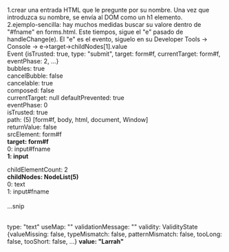 1.crear una entrada HTML que le pregunte por su nombre. Una vez que introduzca su nombre, se envía al DOM como un h1 elemento.<BR>
2.ejemplo-sencilla: hay muchos medidas buscar su valore dentro de "#fname" en forms.html. Este tiempos, sigue el "e" pasado de handleChange(e). El "e" es el evento, siguelo en su Developer Tools -> Console -> e->target->childNodes[1].value<br>
  Event {isTrusted: true, type: "submit", target: form#f, currentTarget: form#f, eventPhase: 2, …}<br>
bubbles: true<br>
cancelBubble: false<br>
cancelable: true<br>
composed: false<br>
currentTarget: null
defaultPrevented: true<br>
eventPhase: 0<br>
isTrusted: true<br>
path: (5) [form#f, body, html, document, Window]<br>
returnValue: false<br>
srcElement: form#f<br>
  <strong>target: form#f</strong><br>
0: input#fname<br>
  <strong>1: input</strong><br>

childElementCount: 2
  <br><strong>childNodes: NodeList(5)</strong><br>
0: text<br>
 1: input#fname<br>
<br>
  ...snip

<br>
type: "text"
useMap: ""
validationMessage: ""
validity: ValidityState {valueMissing: false, typeMismatch: false, patternMismatch: false, tooLong: false, tooShort: false, …}
<strong>value: "Larrah"</strong>
